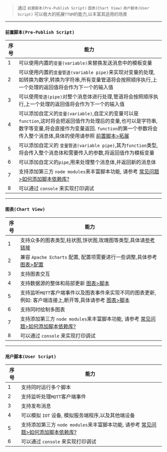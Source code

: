 > 通过 `前置脚本(Pre-Publish Script)` `图表(Chart View)` `用户脚本(User Script)` 可以极大的拓展`TTQM`的能力,以丰富其适用的场景

---

### `前置脚本(Pre-Publish Script)`

| 序号 | 能力                                                                                                                                                                                                                                                         |
| ---- | ------------------------------------------------------------------------------------------------------------------------------------------------------------------------------------------------------------------------------------------------------------ |
| 1    | 可以使用内置的`变量(variable)`来替换发送消息中的模板变量                                                                                                                                                                                                     |
| 2    | 可以使用内置的`变量管道(variable pipe)`来实现对变量的处理,如转换为数字,转换为字符串,所有变量管道将会按照顺序执行,上一个处理的返回值将会作为下一个的输入值                                                                                                    |
| 3    | 可以使用`管道(pipe)`对整个消息体进行处理,管道将会按照顺序执行,上一个处理的返回值将会作为下一个的输入值                                                                                                                                                       |
| 4    | 可以添加自定义的`变量(variable)`,自定义的变量可以是`function`,这时将会把返回值作为处理后的变量,也可以是字符串,数字等变量,将会直接作为变量返回. `function`的第一个参数将会传入整个消息体,具体的使用请参照 [前置脚本>拓展](zh-cn/pre-publish-script/expand.md) |
| 5    | 可以添加自定义的 `变量管道(variable pipe)`,其为`function`类型,将会传入整个消息体和需要传入的参数,将返回值作为模板变量                                                                                                                                        |
| 6    | 可以添加自定义的`pipe`,用来处理整个消息体,并返回新的消息体                                                                                                                                                                                                   |
| 7    | 支持添加第三方 `node modules`来丰富脚本功能, 请参考 [常见问题>如何添加脚本依赖库?](zh-cn/question/how-to-add-support-modules.md)                                                                                                                             |
| 8    | 可以通过 `console` 来实现打印调试                                                                                                                                                                                                                            |

---

### `图表(Chart View)`

| 序号 | 能力                                                                                                                             |
| ---- | -------------------------------------------------------------------------------------------------------------------------------- |
| 1    | 支持众多的图表类型,柱状图,饼状图,玫瑰图等类型,具体请[参考链接](https://echarts.apache.org/examples/zh/index.html)                |
| 2    | 兼容 `Apache Echarts` 配置, 配置项需要进行一些调整,具体参考 [图表>配置](zh-cn/chart/option.md)                                   |
| 3    | 支持图表交互                                                                                                                     |
| 4    | 支持数据源的整体和局部更新 [图表>脚本](zh-cn/chart/script.md)                                                                    |
| 5    | 支持监听`MQTT`客户端事件以及图表事件来实现不同的图表更新,例如: 客户端连接上,断开等,具体请参考 [图表>脚本](zh-cn/chart/script.md) |
| 6    | 支持同时绘制多图表                                                                                                               |
| 7    | 支持添加第三方 `node modules`来丰富脚本功能, 请参考 [常见问题>如何添加脚本依赖库?](zh-cn/question/how-to-add-support-modules.md) |
| 8    | 可以通过 `console` 来实现打印调试                                                                                                |

---

### `用户脚本(User Script)`

| 序号 | 能力                                                                                                                             |
| ---- | -------------------------------------------------------------------------------------------------------------------------------- |
| 1    | 支持同时运行多个脚本                                                                                                             |
| 2    | 支持监听处理`MQTT`客户端事件                                                                                                     |
| 3    | 支持发布消息                                                                                                                     |
| 4    | 可以模拟 `IOT` 设备, 模拟服务端程序,以及其他端设备                                                                               |
| 5    | 支持添加第三方 `node modules`来丰富脚本功能, 请参考 [常见问题>如何添加脚本依赖库?](zh-cn/question/how-to-add-support-modules.md) |
| 6    | 可以通过 `console` 来实现打印调试                                                                                                |
